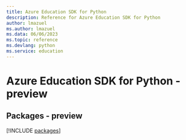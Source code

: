 ```yaml
---
title: Azure Education SDK for Python
description: Reference for Azure Education SDK for Python
author: lmazuel
ms.author: lmazuel
ms.data: 06/06/2023
ms.topic: reference
ms.devlang: python
ms.service: education
---
```

# Azure Education SDK for Python - preview
## Packages - preview
[!INCLUDE [packages](education-index.md)]